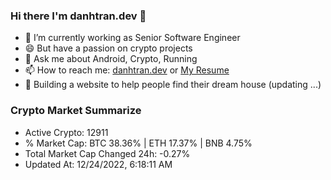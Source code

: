 ### Hi there I'm danhtran.dev 👋

- 🔭 I’m currently working as Senior Software Engineer
- 😄 But have a passion on crypto projects
- 💬 Ask me about Android, Crypto, Running 
- 📫 How to reach me: <a href="https://danhtran.dev" target="_blank">danhtran.dev</a> or <a href="Dan-Resume.pdf" target="_blank">My Resume</a>
- 🌱 Building a website to help people find their dream house (updating ...)

### Crypto Market Summarize
- Active Crypto: 12911
- % Market Cap: BTC 38.36% | ETH 17.37% | BNB 4.75%
- Total Market Cap Changed 24h: -0.27%
- Updated At: 12/24/2022, 6:18:11 AM
